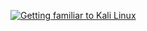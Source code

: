 [![Getting familiar to Kali Linux](https://drive.google.com/file/d/1VfrD-iQ8aaoYa0kdVBT-ISUZjQqOwNit/view?usp=sharing)](https://drive.google.com/file/d/1bmyhIb4TAads9X_9INurU-2ey1SgfbSx/view?usp=sharing "Getting familiar to Kali Linux")

